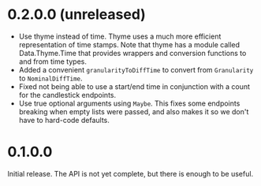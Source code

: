 # 0.2.0.0 (unreleased)

- Use thyme instead of time. Thyme uses a much more efficient representation of
  time stamps. Note that thyme has a module called Data.Thyme.Time that
  provides wrappers and conversion functions to and from time types.
- Added a convenient `granularityToDiffTime` to convert from `Granularity` to
  `NominalDiffTime`.
- Fixed not being able to use a start/end time in conjunction with a count for
  the candlestick endpoints.
- Use true optional arguments using `Maybe`. This fixes some endpoints breaking
  when empty lists were passed, and also makes it so we don't have to hard-code
  defaults.

# 0.1.0.0

Initial release. The API is not yet complete, but there is enough to be useful.
